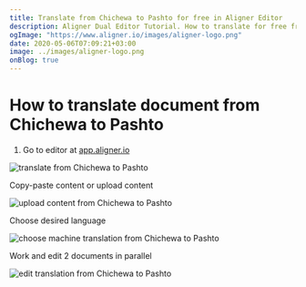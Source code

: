 ```yaml
---
title: Translate from Chichewa to Pashto for free in Aligner Editor
description: Aligner Dual Editor Tutorial. How to translate for free from Chichewa to Pashto. Aligner is multilingual document management platform. 
ogImage: "https://www.aligner.io/images/aligner-logo.png"
date: 2020-05-06T07:09:21+03:00
image: ../images/aligner-logo.png
onBlog: true
---
```


# How to translate document from Chichewa to Pashto

1. Go to editor at [app.aligner.io](https://app.aligner.io "Aligner App web page")

![translate from Chichewa to Pashto](../aligner-blank-editor.png "translate from Chichewa to Pashto")

Copy-paste content or upload content

![upload content from Chichewa to Pashto](../aligner-uploaded-document.png "upload content from Chichewa to Pashto")

Choose desired language

![choose machine translation from Chichewa to Pashto](../aligner-language-dropdown.png "choose machine translation from Chichewa to Pashto")

Work and edit 2 documents in parallel

![edit translation from Chichewa to Pashto](../aligner-double-sitded-editor.png "edit translation from Chichewa to Pashto")

